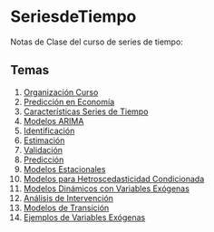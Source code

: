 # SeriesdeTiempo
Notas de Clase del curso de series de tiempo:

<h2> Temas </h2>

<ol>
  <li><a href="https://sbohorquez.github.io/SeriesdeTiempo/Slides1.html#/">Organización Curso</a></li>
  <li><a href="https://sbohorquez.github.io/SeriesdeTiempo/PredEcon.html#/">Predicción en Economía</a></li>
  <li><a href="https://sbohorquez.github.io/SeriesdeTiempo/CaracSeries.html#/">Características Series de Tiempo</a></li>
  <li><a href="https://sbohorquez.github.io/SeriesdeTiempo/ModelosARIMA.html#/">Modelos ARIMA</a></li>
  <li><a href="https://sbohorquez.github.io/SeriesdeTiempo/Identificacion.html#/">Identificación</a></li>
  <li><a href="https://sbohorquez.github.io/SeriesdeTiempo/Estimacion.html#/">Estimación</a></li>
  <li><a href="https://sbohorquez.github.io/SeriesdeTiempo/Validacion.html#/">Validación</a></li>
  <li><a href="https://sbohorquez.github.io/SeriesdeTiempo/Prediccion.html#/">Predicción</a></li>
  <li><a href="https://sbohorquez.github.io/SeriesdeTiempo/ModelosEstacionales.html#/">Modelos Estacionales</a></li>
  <li><a href="https://sbohorquez.github.io/SeriesdeTiempo/ModelosARCH.html#/">Modelos para Hetroscedasticidad Condicionada</a></li>
  <li><a href="https://sbohorquez.github.io/SeriesdeTiempo/VariablesExogenas.html#/">Modelos Dinámicos con Variables Exógenas</a></li>
  <li><a href="https://sbohorquez.github.io/SeriesdeTiempo/Intervencion.html#/">Análisis de Intervención</a></li>
  <li><a href="https://sbohorquez.github.io/SeriesdeTiempo/Transicion.html#/">Modelos de Transición</a></li>
  <li><a href="https://sbohorquez.github.io/SeriesdeTiempo/EjemplosVarEx.html#/">Ejemplos de Variables Exógenas</a></li>
</ol> 

